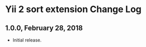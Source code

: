 Yii 2 sort  extension Change Log
================================================


1.0.0, February 28, 2018
------------------------

- Initial release.
